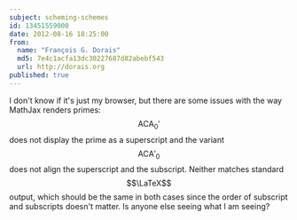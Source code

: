 ```yaml
---
subject: scheming-schemes
id: 13451559000
date: 2012-08-16 18:25:00
from:
  name: "François G. Dorais"
  md5: 7e4c1acfa13dc30227687d82abebf543
  url: http://dorais.org
published: true
---
```

I don't know if it's just my browser, but there are some issues with the way MathJax renders primes: $$\mathsf{ACA}_0'$$ does not display the prime as a superscript and the variant $$\mathsf{ACA}'_0$$ does not align the superscript and the subscript. Neither matches standard $$\LaTeX$$ output, which should be the same in both cases since the order of subscript and subscripts doesn't matter. Is anyone else seeing what I am seeing?
